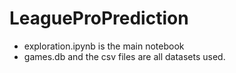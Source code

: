 # LeagueProPrediction

- exploration.ipynb is the main notebook
- games.db and the csv files are all datasets used. 